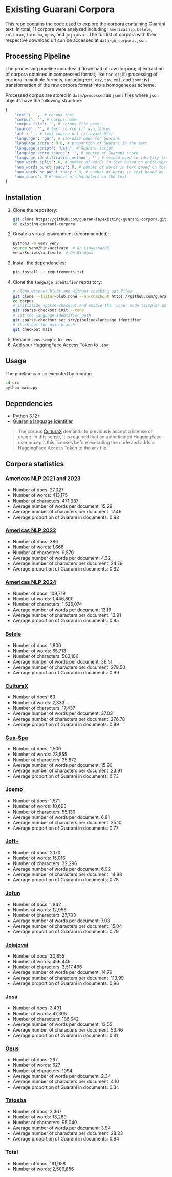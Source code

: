 # Existing Guarani Corpora

This repo contains the code used to explore the corpora containing Guarani text. 
In total, 11 corpora were analyzed including: `americasnlp`, `belele`, `culturax`,
`tatoeba`, `opus`, and `jojajovai`. The full list of corpora with their respective
download url can be accessed at `data/gn_corpora.json`.

## Processing Pipeline

The processing pipeline includes: i) download of raw corpora;
ii) extraction of corpora obtained in compressed format, like `tar.gz`;
iii) processing of corpora in multiple formats, including `txt`, `csv`, `tsv`, `xml`, 
and `json`; iv) transformation of the raw corpora format into a homogeneous scheme.

Processed corpus are stored in `data/processed` as `jsonl` files where `json` objects have the 
following structure:
```python
{
    'text': '',  # corpus text
    'corpus': '', # corpus name
    'corpus_file': '', # corpus file name
    'source': '', # text source (if available)
    'url': '', # text source url (if available)
    'language': 'gnr', # iso-6393 code for Guarani
    'language_score': 0.0, # proportion of Guarani in the text
    'language_script': 'Latn', # Guarani script
    'language_score_source': '', # source of Guarani score
    'language_identification_method': '', # method used to identify language
    'num_words_split': 0, # number of words in text based on white-space split
    'num_words_punct_spacy': 0, # number of words in text based on the Spacy generic segmentator
    'num_words_no_punct_spacy': 0, # number of words in text based on the Spacy generic segmentator (excluding punctuation)
    'num_chars': 0 # number of characters in the text
}
```

## Installation

1.  Clone the repository:
    ```bash
    git clone https://github.com/guaran-ia/existing-guarani-corpora.git
    cd existing-guarani-corpora
    ```
2.  Create a virtual environment (recommended):
    ```bash
    python3 -m venv venv
    source venv/bin/activate  # On Linux/macOS
    venv\Scripts\activate  # On Windows
    ```
3.  Install the dependencies:
    ```bash
    pip install -r requirements.txt
    ```
4. Clone the `language identifier` repository:
    ```bash
    # clone without blobs and without checking out files
    git clone --filter=blob:none --no-checkout https://github.com/guaran-ia/corpus.git
    cd corpus
    # initialize sparse-checkout and enable the 'cone' mode (simpler patterns)
    git sparse-checkout init --cone
    # set the language identifier path
    git sparse-checkout set src/pipeline/language_identifier
    # check out the main branch
    git checkout main
    ```
5. Rename `.env.sample` to `.env`
6. Add your HuggingFace Access Token to `.env`

## Usage

The pipeline can be executed by running 

```bash
cd src
python main.py
```

## Dependencies
*   Python 3.12+
*   [Guarania language identifier](https://github.com/guaran-ia/corpus/tree/main/src/pipeline/language_identifier)

> The corpus [CulturaX](https://huggingface.co/datasets/uonlp/CulturaX) demands to 
previously accept a license of usage. In this sense, it is required that an 
autheticated HuggingFace user accepts this licenses before executing the code 
and adds a HuggingFace Access Token to the `env` file.

## Corpora statistics

### Americas NLP [2021](https://github.com/AmericasNLP/americasnlp2021) and [2023](https://github.com/AmericasNLP/americasnlp2023)

* Number of docs: 27,027
* Number of words: 413,175
* Number of characters: 471,987
* Average number of words per document: 15.29
* Average number of characters per document: 17.46
* Average proportion of Guarani in documents: 0.98

### [Americas NLP 2022](https://github.com/AmericasNLP/americasnlp2022)

* Number of docs: 386
* Number of words: 1,666
* Number of characters: 9,570
* Average number of words per document: 4.32
* Average number of characters per document: 24.79
* Average proportion of Guarani in documents: 0.92

### [Americas NLP 2024](https://github.com/AmericasNLP/americasnlp2024)

* Number of docs: 109,719
* Number of words: 1,446,800
* Number of characters: 1,526,074
* Average number of words per document: 13.19
* Average number of characters per document: 13.91
* Average proportion of Guarani in documents: 0.95

### [Belele](https://huggingface.co/datasets/facebook/2M-Belebele)

* Number of docs: 1,800
* Number of words: 65,713
* Number of characters: 503,106
* Average number of words per document: 36.51
* Average number of characters per document: 279.50
* Average proportion of Guarani in documents: 0.99

### [CulturaX](https://huggingface.co/datasets/uonlp/CulturaX)

* Number of docs: 63
* Number of words: 2,333
* Number of characters: 17,437
* Average number of words per document: 37.03
* Average number of characters per document: 276.78
* Average proportion of Guarani in documents: 0.99

### [Gua-Spa](https://github.com/pln-fing-udelar/gua-spa-2023)

* Number of docs: 1,500
* Number of words: 23,855
* Number of characters: 35,872
* Average number of words per document: 15.90
* Average number of characters per document: 23.91
* Average proportion of Guarani in documents: 0.73

### [Joemo](https://huggingface.co/datasets/mmaguero/gn-emotion-recognition)

* Number of docs: 1,571
* Number of words: 10,693
* Number of characters: 55,139
* Average number of words per document: 6.81
* Average number of characters per document: 35.10
* Average proportion of Guarani in documents: 0.77

### [Joff+](https://huggingface.co/datasets/mmaguero/gn-offensive-language-identification)

* Number of docs: 2,170
* Number of words: 15,016
* Number of characters: 32,296
* Average number of words per document: 6.92
* Average number of characters per document: 14.88
* Average proportion of Guarani in documents: 0.78

### [Jofun](https://huggingface.co/datasets/mmaguero/gn-humor-detection/resolve/main/fun_dev.txt)

* Number of docs: 1,842
* Number of words: 12,958
* Number of characters: 27,703
* Average number of words per document: 7.03
* Average number of characters per document: 15.04
* Average proportion of Guarani in documents: 0.79

### [Jojajovai](https://github.com/pln-fing-udelar/jojajovai)

* Number of docs: 30,855
* Number of words: 456,446
* Number of characters: 3,517,466
* Average number of words per document: 14.79
* Average number of characters per document: 113.99
* Average proportion of Guarani in documents: 0.96

### [Josa](https://huggingface.co/datasets/mmaguero/gn-jopara-sentiment-analysis)

* Number of docs: 3,491
* Number of words: 47,305
* Number of characters: 186,642
* Average number of words per document: 13.55
* Average number of characters per document: 53.46
* Average proportion of Guarani in documents: 0.81

### [Opus](https://opus.nlpl.eu/GNOME/es&gn/v1/GNOME)

* Number of docs: 267
* Number of words: 627
* Number of characters: 1094
* Average number of words per document: 2.34
* Average number of characters per document: 4.10
* Average proportion of Guarani in documents: 0.34

### [Tatoeba](https://opus.nlpl.eu/GNOME/es&gn/v1/GNOME)

* Number of docs: 3,367
* Number of words: 13,269
* Number of characters: 95,040
* Average number of words per document: 3.94
* Average number of characters per document: 28.23
* Average proportion of Guarani in documents: 0.94

### Total

* Number of docs: 191,058
* Number of words: 2,509,856
